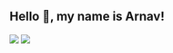 ## Hello 👋, my name is Arnav!
<img align="center" src="https://github-readme-stats.vercel.app/api?username=Arnav_2004&show_icons=true&layout=compact&theme=material-palenight&hide_border=true&include_all_commits=true" />
<img align="center" src="https://github-readme-stats.vercel.app/api/top-langs/?username=Arnav_2004&layout=compact&card_width=443&show_icons=true&show_icons=true&theme=material-palenight&hide_border=true"/><br>
